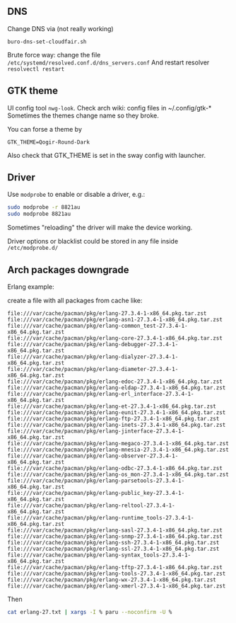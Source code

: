 ## DNS

Change DNS via (not really working)

```
buro-dns-set-cloudfair.sh
```

Brute force way: change the file `/etc/systemd/resolved.conf.d/dns_servers.conf`
And restart resolver `resolvectl restart`

## GTK theme

UI config tool `nwg-look`.
Check arch wiki: config files in ~/.config/gtk-*
Sometimes the themes change name so they broke.

You can forse a theme by
```
GTK_THEME=Qogir-Round-Dark
```

Also check that GTK_THEME is set in the sway config with launcher.

## Driver

Use `modprobe` to enable or disable a driver, e.g.:

```bash
sudo modprobe -r 8821au
sudo modprobe 8821au
```

Sometimes "reloading" the driver will make the device working.

Driver options or blacklist could be stored in any file inside `/etc/modprobe.d/`

## Arch packages downgrade

Erlang example:

create a file with all packages from cache like:
```
file:///var/cache/pacman/pkg/erlang-27.3.4-1-x86_64.pkg.tar.zst
file:///var/cache/pacman/pkg/erlang-asn1-27.3.4-1-x86_64.pkg.tar.zst
file:///var/cache/pacman/pkg/erlang-common_test-27.3.4-1-x86_64.pkg.tar.zst
file:///var/cache/pacman/pkg/erlang-core-27.3.4-1-x86_64.pkg.tar.zst
file:///var/cache/pacman/pkg/erlang-debugger-27.3.4-1-x86_64.pkg.tar.zst
file:///var/cache/pacman/pkg/erlang-dialyzer-27.3.4-1-x86_64.pkg.tar.zst
file:///var/cache/pacman/pkg/erlang-diameter-27.3.4-1-x86_64.pkg.tar.zst
file:///var/cache/pacman/pkg/erlang-edoc-27.3.4-1-x86_64.pkg.tar.zst
file:///var/cache/pacman/pkg/erlang-eldap-27.3.4-1-x86_64.pkg.tar.zst
file:///var/cache/pacman/pkg/erlang-erl_interface-27.3.4-1-x86_64.pkg.tar.zst
file:///var/cache/pacman/pkg/erlang-et-27.3.4-1-x86_64.pkg.tar.zst
file:///var/cache/pacman/pkg/erlang-eunit-27.3.4-1-x86_64.pkg.tar.zst
file:///var/cache/pacman/pkg/erlang-ftp-27.3.4-1-x86_64.pkg.tar.zst
file:///var/cache/pacman/pkg/erlang-inets-27.3.4-1-x86_64.pkg.tar.zst
file:///var/cache/pacman/pkg/erlang-jinterface-27.3.4-1-x86_64.pkg.tar.zst
file:///var/cache/pacman/pkg/erlang-megaco-27.3.4-1-x86_64.pkg.tar.zst
file:///var/cache/pacman/pkg/erlang-mnesia-27.3.4-1-x86_64.pkg.tar.zst
file:///var/cache/pacman/pkg/erlang-observer-27.3.4-1-x86_64.pkg.tar.zst
file:///var/cache/pacman/pkg/erlang-odbc-27.3.4-1-x86_64.pkg.tar.zst
file:///var/cache/pacman/pkg/erlang-os_mon-27.3.4-1-x86_64.pkg.tar.zst
file:///var/cache/pacman/pkg/erlang-parsetools-27.3.4-1-x86_64.pkg.tar.zst
file:///var/cache/pacman/pkg/erlang-public_key-27.3.4-1-x86_64.pkg.tar.zst
file:///var/cache/pacman/pkg/erlang-reltool-27.3.4-1-x86_64.pkg.tar.zst
file:///var/cache/pacman/pkg/erlang-runtime_tools-27.3.4-1-x86_64.pkg.tar.zst
file:///var/cache/pacman/pkg/erlang-sasl-27.3.4-1-x86_64.pkg.tar.zst
file:///var/cache/pacman/pkg/erlang-snmp-27.3.4-1-x86_64.pkg.tar.zst
file:///var/cache/pacman/pkg/erlang-ssh-27.3.4-1-x86_64.pkg.tar.zst
file:///var/cache/pacman/pkg/erlang-ssl-27.3.4-1-x86_64.pkg.tar.zst
file:///var/cache/pacman/pkg/erlang-syntax_tools-27.3.4-1-x86_64.pkg.tar.zst
file:///var/cache/pacman/pkg/erlang-tftp-27.3.4-1-x86_64.pkg.tar.zst
file:///var/cache/pacman/pkg/erlang-tools-27.3.4-1-x86_64.pkg.tar.zst
file:///var/cache/pacman/pkg/erlang-wx-27.3.4-1-x86_64.pkg.tar.zst
file:///var/cache/pacman/pkg/erlang-xmerl-27.3.4-1-x86_64.pkg.tar.zst
```

Then

```bash
cat erlang-27.txt | xargs -I % paru --noconfirm -U %
```
